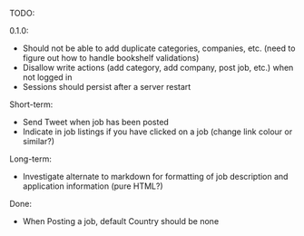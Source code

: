 TODO:

0.1.0:

- Should not be able to add duplicate categories, companies, etc. (need to figure out how to handle bookshelf validations)
- Disallow write actions (add category, add company, post job, etc.) when not logged in
- Sessions should persist after a server restart

Short-term:

- Send Tweet when job has been posted
- Indicate in job listings if you have clicked on a job (change link colour or similar?)

Long-term:

- Investigate alternate to markdown for formatting of job description and application information (pure HTML?)

Done:

- When Posting a job, default Country should be none
